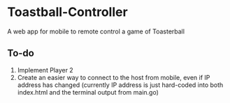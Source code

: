 # Toastball-Controller
A web app for mobile to remote control a game of Toasterball

## To-do
1. Implement Player 2
2. Create an easier way to connect to the host from mobile, even if IP address has changed (currently IP address is just hard-coded into both index.html and the terminal output from main.go)
